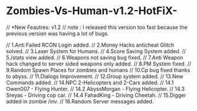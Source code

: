 # Zombies-Vs-Human-v1.2-HotFiX-

// *New Feautres: v1.2
// note : I released this version too fast because the previous version was having a lot of bugs.

//  1.Anti Failed RCON Login added.
//  2.Money Hacks anticheat Glitch solved.
//  3.Laser System for Humans.
//  4.Score Saving System added.
//  5./stats view added.
//  6.Weapons not saving bug fixed.
//  7.Anti Weapon hack changed to server sided weapons only added.
//  8.PM System fixed.
//  9.Random Spawn Places for zombies and humans
//  10.Cp bug fixed thanks to abyss.
//  11.Dialogs Improvement.
//  12.Group system added.
//  13.New Commands added.
//  14.NPC 2-Helicopters and 2-Cars added.
//	14.1 Owen007 - Flying Hunter.
//  14.2 AbyssMorgan - Flying Helicopter.
//  14.3 Sreyas - Driving cop car.
//	14.4 FahadKing - Driving Cheetah.
//  15.Digger added in zombie /inv.
//  16.Random Server messages added.
